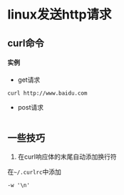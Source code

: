 # linux发送http请求

## curl命令

#### 实例

* get请求

```shell
curl http://www.baidu.com
```

* post请求

```shell

```

## 一些技巧

1. 在curl响应体的末尾自动添加换行符

在`~/.curlrc`中添加

```
-w '\n'
```
